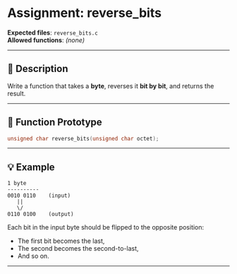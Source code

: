 # Assignment: reverse_bits

**Expected files**: `reverse_bits.c`  
**Allowed functions**: *(none)*

---

## 📝 Description

Write a function that takes a **byte**, reverses it **bit by bit**, and returns the result.

---

## 🧠 Function Prototype

```c
unsigned char reverse_bits(unsigned char octet);
```

---

## 💡 Example

```
1 byte
----------
0010 0110    (input)
   ||   
   \/
0110 0100    (output)
```

Each bit in the input byte should be flipped to the opposite position:
- The first bit becomes the last,
- The second becomes the second-to-last,
- And so on.

---

